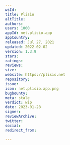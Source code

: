 ```yaml
---
wsId: 
title: Plisio
altTitle: 
authors: 
users: 1000
appId: net.plisio.app
appCountry: 
released: Jul 27, 2021
updated: 2022-02-02
version: 1.3.9
stars: 
ratings: 
reviews: 
size: 
website: https://plisio.net
repository: 
issue: 
icon: net.plisio.app.png
bugbounty: 
meta: stale
verdict: wip
date: 2023-01-28
signer: 
reviewArchive: 
twitter: 
social: 
redirect_from: 

---
```


